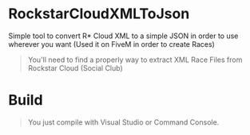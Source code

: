 # RockstarCloudXMLToJson
Simple tool to convert R* Cloud XML to a simple JSON in order to use wherever you want (Used it on FiveM in order to create Races)


> You'll need to find a properly way to extract XML Race Files from Rockstar Cloud (Social Club)

# Build
> You just compile with Visual Studio or Command Console.
